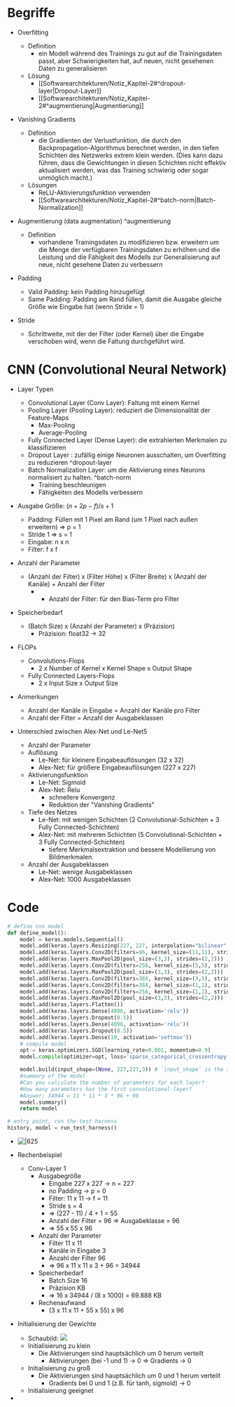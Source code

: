 # Begriffe 
- Overfitting 
	- Definition 
		- ein Modell während des Trainings zu gut auf die Trainingsdaten passt, aber Schwierigkeiten hat, auf neuen, nicht gesehenen Daten zu generalisieren 
	- Lösung 
		- [[Softwarearchitekturen/Notiz_Kapitel-2#^dropout-layer|Dropout-Layer]] 
		- [[Softwarearchitekturen/Notiz_Kapitel-2#^augmentierung|Augmentierung]] 
- Vanishing Gradients 
	- Definition 
		- die Gradienten der Verlustfunktion, die durch den Backpropagation-Algorithmus berechnet werden, in den tiefen Schichten des Netzwerks extrem klein werden. (Dies kann dazu führen, dass die Gewichtungen in diesen Schichten nicht effektiv aktualisiert werden, was das Training schwierig oder sogar unmöglich macht.) 
	- Lösungen 
		- ReLU-Aktivierungsfunktion verwenden 
		- [[Softwarearchitekturen/Notiz_Kapitel-2#^batch-norm|Batch-Normalization]] 

- Augmentierung (data augmentation) ^augmentierung
	- Definition 
		- vorhandene Trainingsdaten zu modifizieren bzw. erweitern um die Menge der verfügbaren Trainingsdaten zu erhöhen und die Leistung und die Fähigkeit des Modells zur Generalisierung auf neue, nicht gesehene Daten zu verbessern 

- Padding 
	- Valid Padding: kein Padding hinzugefügt 
	- Same Padding: Padding am Rand füllen, damit die Ausgabe gleiche Größe wie Eingabe hat (wenn Stride = 1) 
- Stride 
	- Schrittweite, mit der der Filter (oder Kernel) über die Eingabe verschoben wird, wenn die Faltung durchgeführt wird. 

# CNN (Convolutional Neural Network) 
- Layer Typen 
	- Convolutional Layer (Conv Layer): Faltung mit einem Kernel 
	- Pooling Layer (Pooling Layer): reduziert die Dimensionalität der Feature-Maps 
		- Max-Pooling 
		- Average-Pooling 
	- Fully Connected Layer (Dense Layer): die extrahierten Merkmalen zu klassifizieren 
	- Dropout Layer : zufällig einige Neuronen ausschalten, um Overfitting zu reduzieren ^dropout-layer
	- Batch Normalization Layer: um die Aktivierung eines Neurons normalisiert zu halten. ^batch-norm
		- Training beschleunigen 
		- Fähigkeiten des Modells verbessern 

- Ausgabe Größe: $(n + 2p -f)/s + 1$ 
	- Padding: Füllen mit 1 Pixel am Rand (um 1 Pixel nach außen erweitern) $\Rightarrow$ p = 1 
	- Stride 1 $\Rightarrow$ s = 1 
	- Eingabe: n x n 
	- Filter: f x f 
- Anzahl der Parameter 
	- (Anzahl der Filter) x (Filter Höhe) x (Filter Breite) x (Anzahl der Kanäle) + Anzahl der Filter 
		- + Anzahl der Filter: für den Bias-Term pro Filter 
- Speicherbedarf 
	- (Batch Size) x (Anzahl der Parameter) x (Präzision) 
		- Präzision: float32 -> 32 
- FLOPs
	- Convolutions-Flops 
		- 2 x Number of Kernel x Kernel Shape x Output Shape 
	- Fully Connected Layers-Flops 
		- 2 x Input Size x Output Size 
- Anmerkungen 
	- Anzahl der Kanäle in Eingabe = Anzahl der Kanäle pro Filter 
	- Anzahl der Filter = Anzahl der Ausgabeklassen 

- Unterschied zwischen Alex-Net und Le-Net5 
	- Anzahl der Parameter 
	- Auflösung 
		- Le-Net: für kleinere Eingabeauflösungen (32 x 32) 
		- Alex-Net: für größere Eingabeauflösungen (227 x 227) 
	- Aktivierungsfunktion 
		- Le-Net: Sigmoid 
		- Alex-Net: Relu 
			- schnellere Konvergenz 
			- Reduktion der "Vanishing Gradients" 
	- Tiefe des Netzes 
		- Le-Net: mit wenigen Schichten (2 Convolutional-Schichten + 3 Fully Connected-Schichten) 
		- Alex-Net: mit mehreren Schichten (5 Convolutional-Schichten + 3 Fully Connected-Schichten) 
			- tiefere Merkmalsextraktion und bessere Modellierung von Bildmerkmalen. 
	- Anzahl der Ausgabeklassen 
		- Le-Net: wenige Ausgabeklassen 
		- Alex-Net: 1000 Ausgabeklassen 

# Code 
```python
# define cnn model
def define_model():
    model = keras.models.Sequential()
    model.add(keras.layers.Resizing(227, 227, interpolation="bilinear", crop_to_aspect_ratio=False))
    model.add(keras.layers.Conv2D(filters=96, kernel_size=(11,11), strides=(4,4), activation='relu', input_shape=(227,227,3)))
    model.add(keras.layers.MaxPool2D(pool_size=(3,3), strides=(2,2)))
    model.add(keras.layers.Conv2D(filters=256, kernel_size=(5,5), strides=(1,1), activation='relu', padding="same"))
    model.add(keras.layers.MaxPool2D(pool_size=(3,3), strides=(2,2)))
    model.add(keras.layers.Conv2D(filters=384, kernel_size=(3,3), strides=(1,1), activation='relu', padding="same"))
    model.add(keras.layers.Conv2D(filters=384, kernel_size=(1,1), strides=(1,1), activation='relu', padding="same"))
    model.add(keras.layers.Conv2D(filters=256, kernel_size=(1,1), strides=(1,1), activation='relu', padding="same"))
    model.add(keras.layers.MaxPool2D(pool_size=(3,3), strides=(2,2)))
    model.add(keras.layers.Flatten())
    model.add(keras.layers.Dense(4096, activation='relu'))
    model.add(keras.layers.Dropout(0.5))
    model.add(keras.layers.Dense(4096, activation='relu'))
    model.add(keras.layers.Dropout(0.5))
    model.add(keras.layers.Dense(10, activation='softmax'))
    # compile model
    opt = keras.optimizers.SGD(learning_rate=0.001, momentum=0.9)
    model.compile(optimizer=opt, loss='sparse_categorical_crossentropy', metrics=['accuracy'])

    model.build(input_shape=(None, 227,227,3)) # `input_shape` is the shape of the input data, e.g. input_shape = (None, 32, 32, 3)
    #summary of the model
    #Can you calculate the number of parameters for each layer?
    #How many parameters has the first convolutional layer?
    #Answer: 34944 = 11 * 11 * 3 * 96 + 96
    model.summary()
    return model

# entry point, run the test harness
history, model = run_test_harness()
```
- ![|625](https://github.com/ICH-BIN-HXM/images_Softwarearchitekturen/blob/main/Snipaste_2023-11-01_16-27-03.png?raw=)
- Rechenbeispiel 
	- Conv-Layer 1 
		- Ausgabegröße 
			- Eingabe 227 x 227 $\rightarrow$ n = 227 
			- no Padding $\rightarrow$ p = 0
			- Filter: 11 x 11 $\rightarrow$ f = 11 
			- Stride s = 4 
			- $\Rightarrow$ (227 - 11) / 4 + 1 = 55 
			- Anzahl der Filter = 96 $\Rightarrow$ Ausgabeklasse = 96 
			- $\Longrightarrow$ 55 x 55 x 96 
		- Anzahl der Parameter 
			- Filter 11 x 11 
			- Kanäle in Eingabe 3 
			- Anzahl der Filter 96 
			- $\Longrightarrow$ 96 x 11 x 11 x 3 + 96 = 34944 
		- Speicherbedarf 
			- Batch Size 16 
			- Präzision KB 
			- $\Longrightarrow$ 16 x 34944 / (8 x 1000) = 69.888 KB 
		- Rechenaufwand 
			- (3 x 11 x 11 + 55 x 55) x 96 




- Initialisierung der Gewichte 
	- Schaubild: ![](https://github.com/ICH-BIN-HXM/images_Softwarearchitekturen/blob/main/Snipaste_2023-11-09_11-15-21.png?raw=) 
	- Initialisierung zu klein 
		- Die Aktivierungen sind hauptsächlich um 0 herum verteilt 
			- Aktivierungen (bei -1 und 1) -> 0 $\Rightarrow$ Gradients -> 0 
	- Initialisierung zu groß 
		- Die Aktivierungen sind hauptsächlich um 0 und 1 herum verteilt 
			- Gradients bei 0 und 1 (z.B. für tanh, sigmoid) -> 0
	- Initialisierung geeignet 
- 